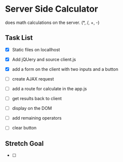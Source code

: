 # Server Side Calculator

does math calculations on the server.
(*, /, +, -)

## Task List
- [x] Static files on locallhost
- [x] Add jQUery and source client.js
- [x] add a form on the client with two inputs and a button
- [ ] create AJAX request
- [ ] add a route for calculate in the app.js
- [ ] get results back to client
- [ ] display on the DOM
- [ ] add remaining operators
- [ ] clear button


## Stretch Goal
- [ ] 
